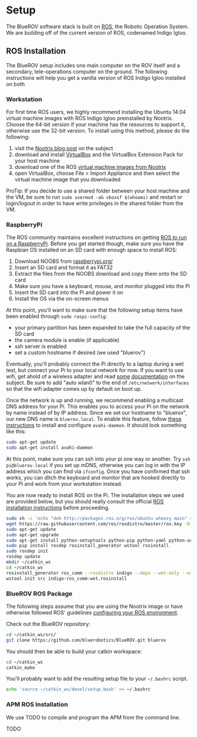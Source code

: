 # Setup

The BlueROV software stack is built on [ROS](http://www.ros.org/), the Robotic Operation System. We are building off of the current version of ROS, codenamed Indigo Igloo.

## ROS Installation

The BlueROV setup includes one main computer on the ROV itself and a secondary, tele-operations computer on the ground. The following instructions will help you get a vanilla version of ROS Indigo Igloo installed on both

### Workstation

For first time ROS users, we highly recommend installing the Ubuntu 14.04 virtual machine images with ROS Indigo Igloo preinstalled by Nootrix. Choose the 64-bit version if your machine has the resources to support it, otherwise use the 32-bit version. To install using this method, please do the following:

1. visit the [Nootrix blog post](http://nootrix.com/2014/09/ros-indigo-virtual-machine/) on the subject
1. download and install [VirtualBox](https://www.virtualbox.org/) and the VirtualBox Extension Pack for your host machine
1. download one of the ROS [virtual machine images from Nootrix](http://nootrix.com/downloads/#RosVM)
1. open VirtualBox, choose File > Import Appliance and then select the virtual machine image that you downloaded

ProTip: If you decide to use a shared folder between your host machine and the VM, be sure to run `sudo usermod -aG vboxsf $(whoami)` and restart or login/logout in order to have write privileges in the shared folder from the VM.

### RaspberryPi

The ROS community maintains excellent instructions on getting [ROS to run on a RaspberryPi](http://wiki.ros.org/ROSberryPi/Installing%20ROS%20Indigo%20on%20Raspberry%20Pi). Before you get started though, make sure you have the Raspbian OS installed on an SD card with enough space to install ROS:

1. Download NOOBS from [raspberrypi.org/](https://www.raspberrypi.org/downloads/)
1. Insert an SD card and format it as FAT32
1. Extract the files from the NOOBS download and copy them onto the SD card
1. Make sure you have a keyboard, mouse, and monitor plugged into the Pi
1. Insert the SD card into the Pi and power it on
1. Install the OS via the on-screen menus

At this point, you'll want to make sure that the following setup items have been enabled through `sudo raspi-config`:

* your primary partition has been expanded to take the full capacity of the SD card
* the camera module is enable (if applicable)
* ssh server is enabled
* set a custom hostname if desired (we used "bluerov")

Eventually, you'll probably connect the Pi directly to a laptop during a wet test, but connect your Pi to your local network for now. If you want to use wifi, get ahold of a wireless adapter and read [some](https://www.raspberrypi.org/documentation/configuration/wireless/wireless-cli.md) [documentation](https://kerneldriver.wordpress.com/2012/10/21/configuring-wpa2-using-wpa_supplicant-on-the-raspberry-pi/) on the subject. Be sure to add "auto wlan0" to the end of `/etc/network/interfaces` so that the wifi adapter comes up by default on boot up.

Once the network is up and running, we recommend enabling a multicast DNS address for your Pi. This enables you to access your Pi on the network by name instead of by IP address. Since we set our hostname to "bluerov", our new DNS name is `bluerov.local`. To enable this feature, follow [these instructions](http://elinux.org/RPi_Advanced_Setup) to install and configure `avahi-daemon`. It should look something like this:

```bash
sudo apt-get update
sudo apt-get install avahi-daemon
```

At this point, make sure you can ssh into your pi one way or another. Try `ssh pi@bluerov.local` if you set up mDNS, otherwise you can log in with the IP address which you can find via `ifconfig`. Once you have confirmed that ssh works, you can ditch the keyboard and monitor that are hooked directly to your Pi and work from your workstation instead.

You are now ready to install ROS on the Pi. The installation steps we used are provided below, but you should really consult the official [ROS installation instructions](http://wiki.ros.org/ROSberryPi/Installing%20ROS%20Indigo%20on%20Raspberry%20Pi) before proceeding.

```bash
sudo sh -c 'echo "deb http://packages.ros.org/ros/ubuntu wheezy main" > /etc/apt/sources.list.d/ros-latest.list'
wget https://raw.githubusercontent.com/ros/rosdistro/master/ros.key -O - | sudo apt-key add -
sudo apt-get update
sudo apt-get upgrade
sudo apt-get install python-setuptools python-pip python-yaml python-argparse python-distribute python-docutils python-dateutil python-setuptools python-six
sudo pip install rosdep rosinstall_generator wstool rosinstall
sudo rosdep init
rosdep update
mkdir ~/catkin_ws
cd ~/catkin_ws
rosinstall_generator ros_comm --rosdistro indigo --deps --wet-only --exclude roslisp --tar > indigo-ros_comm-wet.rosinstall
wstool init src indigo-ros_comm-wet.rosinstall
```

### BlueROV ROS Package

The following steps assume that you are using the Nootrix image or have otherwise followed ROS' guidelines [configuring your ROS environment](http://wiki.ros.org/ROS/Tutorials/InstallingandConfiguringROSEnvironment).

Check out the BlueROV repository:

```bash
cd ~/catkin_ws/src/
git clone https://github.com/bluerobotics/BlueROV.git bluerov
```

You should then be able to build your catkin workspace:

```bash
cd ~/catkin_ws
catkin_make
```

You'll probably want to add the resulting setup file to your `~/.bashrc` script.

```bash
echo 'source ~/catkin_ws/devel/setup.bash' >> ~/.bashrc
```

### APM ROS Installation

We use TODO to compile and program the APM from the command line.

TODO
